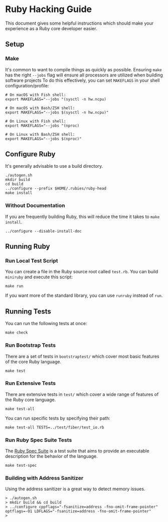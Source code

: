 # Ruby Hacking Guide

This document gives  some helpful instructions which  should make your
experience as a Ruby core developer easier.

## Setup

### Make

It's common to want to compile things as quickly as possible. Ensuring
`make`  has the  right `--jobs`  flag will  ensure all  processors are
utilized when building  software projects To do  this effectively, you
can set `MAKEFLAGS` in your shell configuration/profile:

``` shell
# On macOS with Fish shell:
export MAKEFLAGS="--jobs "(sysctl -n hw.ncpu)

# On macOS with Bash/ZSH shell:
export MAKEFLAGS="--jobs $(sysctl -n hw.ncpu)"

# On Linux with Fish shell:
export MAKEFLAGS="--jobs "(nproc)

# On Linux with Bash/ZSH shell:
export MAKEFLAGS="--jobs $(nproc)"
```

## Configure Ruby

It's generally advisable to use a build directory.

``` shell
./autogen.sh
mkdir build
cd build
../configure --prefix $HOME/.rubies/ruby-head
make install
```

### Without Documentation

If you  are frequently  building Ruby,  this will  reduce the  time it
takes to `make install`.

``` shell
../configure --disable-install-doc
```

## Running Ruby

### Run Local Test Script

You can create  a file in the Ruby source  root called `test.rb`.  You
can build `miniruby` and execute this script:

``` shell
make run
```

If  you want  more  of the  standard library,  you  can use  `runruby`
instead of `run`.

## Running Tests

You can run the following tests at once:

``` shell
make check
```

### Run Bootstrap Tests

There are  a set of tests  in `bootstraptest/` which cover  most basic
features of the core Ruby language.

``` shell
make test
```

### Run Extensive Tests

There  are extensive  tests in  `test/` which  cover a  wide range  of
features of the Ruby core language.

``` shell
make test-all
```

You can run specific tests by specifying their path:

``` shell
make test-all TESTS=../test/fiber/test_io.rb
```

### Run Ruby Spec Suite Tests

The [Ruby Spec Suite](https://github.com/ruby/spec/) is a test suite
that aims to provide an executable description for the behavior of the
language.

``` shell
make test-spec
```

### Building with Address Sanitizer

Using the address sanitizer is a great way to detect memory issues.

``` shell
> ./autogen.sh
> mkdir build && cd build
> ../configure cppflags="-fsanitize=address -fno-omit-frame-pointer" optflags=-O1 LDFLAGS="-fsanitize=address -fno-omit-frame-pointer"
>
```
